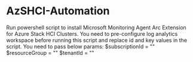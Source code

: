 # AzSHCI-Automation
Run powershell script to install Microsoft Monitoring Agent Arc Extension for Azure Stack HCI Clusters.
You need to pre-configure log analytics workspace before running this script and replace id and key values in the script. 
You need to pass below params:
$subscriptionId = ""
$resourceGroup =  ""
$tenantId = ""
